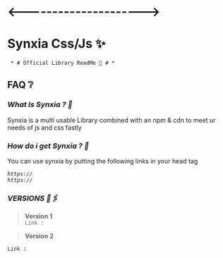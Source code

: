 
# <--------------------->

# Synxia Css/Js ✨

<code> * # Official Library ReadMe 🤫 # * </code>

## FAQ ❔

### *What Is Synxia ? 🐧*

Synxia is a multi usable Library combined with an npm & cdn to meet ur needs of js and css fastly

### *How do i get Synxia ? 👑*

You can use synxia by putting the following links in your head tag

<code><i>https:// </i> </code>
<br />
<code><i>https:// </i> </code>

### *VERSIONS 🔗🖇️*

> __Version 1__ <br />
`Link :`


> __Version 2__ <br />

`Link :`
